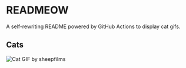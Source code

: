 # READMEOW

A self-rewriting README powered by GitHub Actions to display cat gifs.

## Cats

![Cat GIF by sheepfilms](https://media3.giphy.com/media/v1.Y2lkPTlhY2QwMmRhMjk1aHd6MG5pY2lwbGVmNzJ1cG50bXA5cGIwYnIzb3JlZzJyeG5rcCZlcD12MV9naWZzX3NlYXJjaCZjdD1n/zZMTVkTeEfeEg/200.gif)
